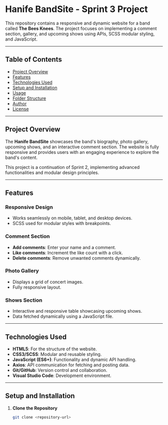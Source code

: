 # Hanife BandSite - Sprint 3 Project

This repository contains a responsive and dynamic website for a band called **The Bees Knees**. The project focuses on implementing a comment section, gallery, and upcoming shows using APIs, SCSS modular styling, and JavaScript.

---

## Table of Contents

- [Project Overview](#project-overview)
- [Features](#features)
- [Technologies Used](#technologies-used)
- [Setup and Installation](#setup-and-installation)
- [Usage](#usage)
- [Folder Structure](#folder-structure)
- [Author](#author)
- [License](#license)

---

## Project Overview

The **Hanife BandSite** showcases the band's biography, photo gallery, upcoming shows, and an interactive comment section. The website is fully responsive and provides users with an engaging experience to explore the band's content. 

This project is a continuation of Sprint 2, implementing advanced functionalities and modular design principles.

---

## Features

### Responsive Design
- Works seamlessly on mobile, tablet, and desktop devices.
- SCSS used for modular styles with breakpoints.

### Comment Section
- **Add comments**: Enter your name and a comment.
- **Like comments**: Increment the like count with a click.
- **Delete comments**: Remove unwanted comments dynamically.

### Photo Gallery
- Displays a grid of concert images.
- Fully responsive layout.

### Shows Section
- Interactive and responsive table showcasing upcoming shows.
- Data fetched dynamically using a JavaScript file.

---

## Technologies Used

- **HTML5**: For the structure of the website.
- **CSS3/SCSS**: Modular and reusable styling.
- **JavaScript (ES6+)**: Functionality and dynamic API handling.
- **Axios**: API communication for fetching and posting data.
- **Git/GitHub**: Version control and collaboration.
- **Visual Studio Code**: Development environment.

---

## Setup and Installation

1. **Clone the Repository**
   ```bash
   git clone <repository-url>
